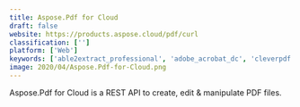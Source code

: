 ```yaml
---
title: Aspose.Pdf for Cloud
draft: false 
website: https://products.aspose.cloud/pdf/curl
classification: ['']
platform: ['Web']
keywords: ['able2extract_professional', 'adobe_acrobat_dc', 'cleverpdf', 'coolnew_pdf', 'cutepdf', 'docspring', 'evince', 'first_pdf', 'mupdf', 'nitro', 'nitro_reader', 'pdf_complete', 'pdf_pro', 'pdf_reader_x', 'pdf2go', 'pdftk_builder', 'pdfelement', 'pdfsam', 'soda_pdf_anywhere', 'sumatra_pdf', 'winmail.dat_viewer_pro_edition', 'xodo']
image: 2020/04/Aspose.Pdf-for-Cloud.png
---
```

Aspose.Pdf for Cloud is a REST API to create, edit & manipulate PDF files.